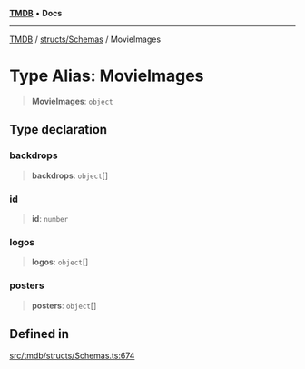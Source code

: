 [**TMDB**](../../../README.md) • **Docs**

***

[TMDB](../../../README.md) / [structs/Schemas](../README.md) / MovieImages

# Type Alias: MovieImages

> **MovieImages**: `object`

## Type declaration

### backdrops

> **backdrops**: `object`[]

### id

> **id**: `number`

### logos

> **logos**: `object`[]

### posters

> **posters**: `object`[]

## Defined in

[src/tmdb/structs/Schemas.ts:674](https://github.com/Norviah/media-hub/blob/d809718af017974e095f312fcfa8bfdf58d3e3e5/src/tmdb/structs/Schemas.ts#L674)
